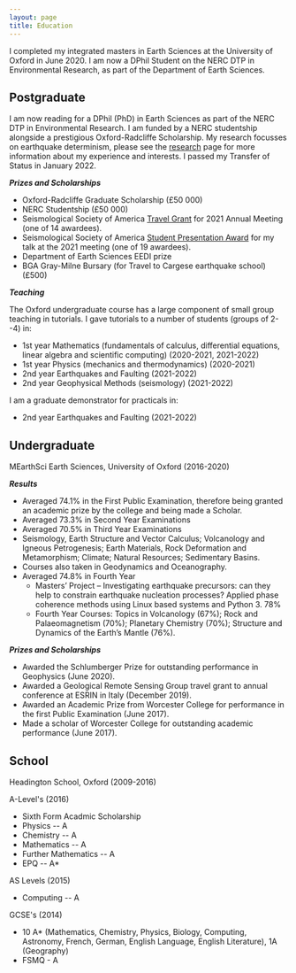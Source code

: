 ```yaml
---
layout: page
title: Education 
---
```


I completed my integrated masters in Earth Sciences at the University of Oxford in June 2020. I am now a DPhil Student on the NERC DTP in Environmental Research, as part of the Department of Earth Sciences.

## Postgraduate

I am now reading for a DPhil (PhD) in Earth Sciences as part of the NERC DTP in Environmental Research. I am funded by a NERC studentship alongside a prestigious Oxford-Radcliffe Scholarship. My research focusses on earthquake determinism, please see the [research](/research) page for more information about my experience and interests. I passed my Transfer of Status in January 2022. 

***Prizes and Scholarships***
* Oxford-Radcliffe Graduate Scholarship (£50 000)
* NERC Studentship (£50 000)
* Seismological Society of America [Travel Grant](https://www.seismosoc.org/annual-meeting/ssa-2021-travel-grants-announced/) for 2021 Annual Meeting (one of 14 awardees).
* Seismological Society of America [Student Presentation Award](https://www.seismosoc.org/awards/student-awards/) for my talk at the 2021 meeting (one of 19 awardees).
* Department of Earth Sciences EEDI prize
* BGA Gray-Milne Bursary (for Travel to Cargese earthquake school) (£500)

***Teaching***

The Oxford undergraduate course has a large component of small group teaching in tutorials. I gave tutorials to a number of students (groups of 2--4) in: 
* 1st year Mathematics (fundamentals of calculus, differential equations, linear algebra and scientific computing) (2020-2021, 2021-2022)
* 1st year Physics (mechanics and thermodynamics) (2020-2021)
* 2nd year Earthquakes and Faulting (2021-2022)
* 2nd year Geophysical Methods (seismology) (2021-2022)

I am a graduate demonstrator for practicals in:
* 2nd year Earthquakes and Faulting (2021-2022)

## Undergraduate

MEarthSci Earth Sciences, University of Oxford (2016-2020)

***Results***
* Averaged 74.1% in the First Public Examination, therefore being granted an academic prize by the college and being made a Scholar.
* Averaged 73.3% in Second Year Examinations
* Averaged 70.5% in Third Year Examinations
 * Seismology, Earth Structure and Vector Calculus; Volcanology and Igneous Petrogenesis; Earth Materials, Rock Deformation and Metamorphism; Climate; Natural Resources; Sedimentary Basins. 
 * Courses also taken in Geodynamics and Oceanography.  
* Averaged 74.8% in Fourth Year
  * Masters’ Project – Investigating earthquake precursors: can they help to constrain earthquake nucleation processes? Applied phase coherence methods using Linux based systems and Python 3. 78%
  * Fourth Year Courses: Topics in Volcanology (67%); Rock and Palaeomagnetism (70%); Planetary Chemistry (70%); Structure and Dynamics of the Earth’s Mantle (76%). 

***Prizes and Scholarships***
* Awarded the Schlumberger Prize for outstanding performance in Geophysics (June 2020).
* Awarded a Geological Remote Sensing Group travel grant to annual conference at ESRIN in Italy (December 2019).  
* Awarded an Academic Prize from Worcester College for performance in the first Public Examination (June 2017).
* Made a scholar of Worcester College for outstanding academic performance (June 2017).


## School

Headington School, Oxford (2009-2016)

A-Level's (2016)
* Sixth Form Acadmic Scholarship 
* Physics -- A
* Chemistry -- A
* Mathematics -- A
* Further Mathematics -- A
* EPQ -- A* 

AS Levels (2015)
* Computing -- A

GCSE's (2014)
* 10 A* (Mathematics, Chemistry, Physics, Biology, Computing, Astronomy, French, German, English Language, English Literature), 1A (Geography)
* FSMQ - A


